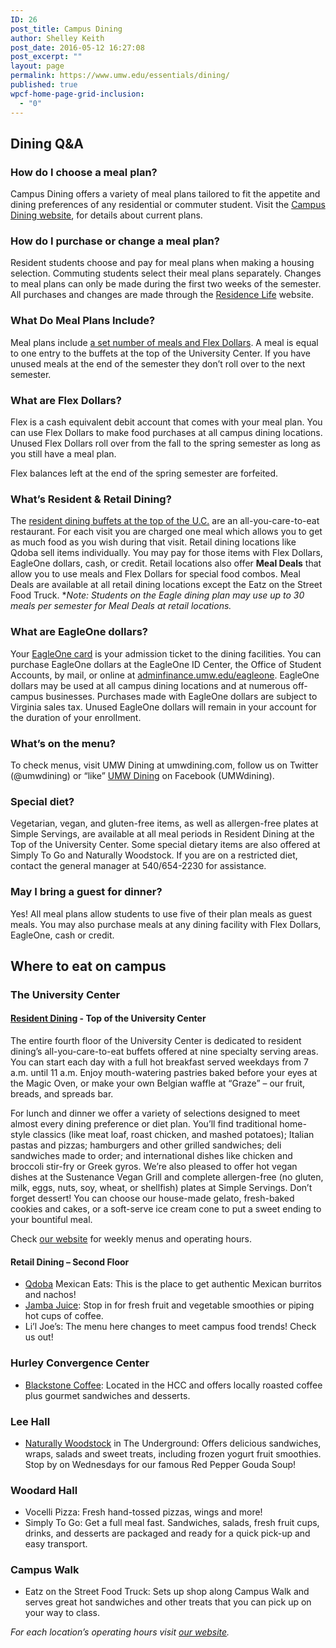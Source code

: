 ```yaml
---
ID: 26
post_title: Campus Dining
author: Shelley Keith
post_date: 2016-05-12 16:27:08
post_excerpt: ""
layout: page
permalink: https://www.umw.edu/essentials/dining/
published: true
wpcf-home-page-grid-inclusion:
  - "0"
---
```

<h2>Dining Q&amp;A</h2>
<h3>How do I choose a meal plan?</h3>
Campus Dining offers a variety of meal plans tailored to fit the appetite and dining preferences of any residential or commuter student. Visit the <a href="https://umw.sodexomyway.com/dining-plans/index.html">Campus Dining website</a>, for details about current plans.
<h3>How do I purchase or change a meal plan?</h3>
Resident students choose and pay for meal plans when making a housing selection. Commuting students select their meal plans separately. Changes to meal plans can only be made during the first two weeks of the semester. All purchases and changes are made through the <a href="http://www.umw.edu/residencelife/on-campus/housing-procedures/meal-plan-information/">Residence Life</a> website.
<h3>What Do Meal Plans Include?</h3>
Meal plans include <a href="https://umw.sodexomyway.com/dining-plans/index.html">a set number of meals and Flex Dollars</a>. A meal is equal to one entry to the buffets at the top of the University Center. If you have unused meals at the end of the semester they don’t roll over to the next semester.
<h3>What are Flex Dollars?</h3>
Flex is a cash equivalent debit account that comes with your meal plan. You can use Flex Dollars to make food purchases at all campus dining locations. Unused Flex Dollars roll over from the fall to the spring semester as long as you still have a meal plan.

Flex balances left at the end of the spring semester are forfeited.
<h3>What’s Resident &amp; Retail Dining?</h3>
The <a href="https://umw.sodexomyway.com/dining-choices/index.html">resident dining buffets at the top of the U.C.</a> are an all-you-care-to-eat restaurant. For each visit you are charged one meal which allows you to get as much food as you wish during that visit. Retail dining locations like Qdoba sell items individually. You may pay for those items with Flex Dollars, EagleOne dollars, cash, or credit. Retail locations also offer <strong>Meal Deals</strong> that allow you to use meals and Flex Dollars for special food combos. Meal Deals are available at all retail dining locations except the Eatz on the Street Food Truck. *<em>Note: Students on the Eagle dining plan may use up to 30 meals per semester for Meal Deals at retail locations.</em>
<h3>What are EagleOne dollars?</h3>
Your <a href="http://adminfinance.umw.edu/eagleone/">EagleOne card</a> is your admission ticket to the dining facilities. You can purchase EagleOne dollars at the EagleOne ID Center, the Office of Student Accounts, by mail, or online at <a href="http://adminfinance.umw.edu/eagleone/">adminfinance.umw.edu/eagleone</a>. EagleOne dollars may be used at all campus dining locations and at numerous off-campus businesses. Purchases made with EagleOne dollars are subject to Virginia sales tax. Unused EagleOne dollars will remain in your account for the duration of your enrollment.
<h3>What’s on the menu?</h3>
To check menus, visit UMW Dining at umwdining.com, follow us on Twitter (@umwdining) or “like” <a href="https://umw.sodexomyway.com/index.html">UMW Dining</a> on Facebook (UMWdining).
<h3>Special diet?</h3>
Vegetarian, vegan, and gluten-free items, as well as allergen-free plates at Simple Servings, are available at all meal periods in Resident Dining at the Top of the University Center. Some special dietary items are also offered at Simply To Go and Naturally Woodstock. If you are on a restricted diet, contact the general manager at 540/654-2230 for assistance.
<h3>May I bring a guest for dinner?</h3>
Yes! All meal plans allow students to use five of their plan meals as guest meals. You may also purchase meals at any dining facility with Flex Dollars, EagleOne, cash or credit.
<h2>Where to eat on campus</h2>
<h3>The University Center</h3>
<h4><a href="https://umw.sodexomyway.com/dining-choices/index.html">Resident Dining</a> - Top of the University Center</h4>
The entire fourth floor of the University Center is dedicated to resident dining’s all-you-care-to-eat buffets offered at nine specialty serving areas. You can start each day with a full hot breakfast served weekdays from 7 a.m. until 11 a.m. Enjoy mouth-watering pastries baked before your eyes at the Magic Oven, or make your own Belgian waffle at “Graze” – our fruit, breads, and spreads bar.

For lunch and dinner we offer a variety of selections designed to meet almost every dining preference or diet plan. You’ll find traditional home-style classics (like meat loaf, roast chicken, and mashed potatoes); Italian pastas and pizzas; hamburgers and other grilled sandwiches; deli sandwiches made to order; and international dishes like chicken and broccoli stir-fry or Greek gyros. We’re also pleased to offer hot vegan dishes at the Sustenance Vegan Grill and complete allergen-free (no gluten, milk, eggs, nuts, soy, wheat, or shellfish) plates at Simple Servings. Don’t forget dessert! You can choose our house-made gelato, fresh-baked cookies and cakes, or a soft-serve ice cream cone to put a sweet ending to your bountiful meal.

Check <a href="https://umw.sodexomyway.com/dining-choices/index.html">our website</a> for weekly menus and operating hours.
<h4>Retail Dining – Second Floor</h4>
<ul>
 	<li><a href="https://umw.sodexomyway.com/dining-choices/qdoba.html">Qdoba</a> Mexican Eats: This is the place to get authentic Mexican burritos and nachos!</li>
 	<li><a href="https://umw.sodexomyway.com/dining-choices/jambajuice.html">Jamba Juice</a>: Stop in for fresh fruit and vegetable smoothies or piping hot cups of coffee.</li>
 	<li>Li’l Joe’s: The menu here changes to meet campus food trends! Check us out!</li>
</ul>
<h3>Hurley Convergence Center</h3>
<ul>
 	<li><a href="https://umw.sodexomyway.com/dining-choices/Blackstone.html">Blackstone Coffee</a>: Located in the HCC and offers locally roasted coffee plus gourmet sandwiches and desserts.</li>
</ul>
<h3>Lee Hall</h3>
<ul>
 	<li><a href="https://umw.sodexomyway.com/dining-choices/woodstock.html">Naturally Woodstock</a> in The Underground: Offers delicious sandwiches, wraps, salads and sweet treats, including frozen yogurt fruit smoothies. Stop by on Wednesdays for our famous Red Pepper Gouda Soup!</li>
</ul>
<h3>Woodard Hall</h3>
<ul>
 	<li>Vocelli Pizza: Fresh hand-tossed pizzas, wings and more!</li>
 	<li>Simply To Go: Get a full meal fast. Sandwiches, salads, fresh fruit cups, drinks, and desserts are packaged and ready for a quick pick-up and easy transport.</li>
</ul>
<h3>Campus Walk</h3>
<ul>
 	<li>Eatz on the Street Food Truck: Sets up shop along Campus Walk and serves great hot sandwiches and other treats that you can pick up on your way to class.</li>
</ul>
<em>For each location’s operating hours visit <a href="http://umwdining.com">our website</a></em><em>. </em>